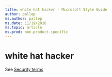 ```yaml
---
title: white hat hacker - Microsoft Style Guide
author: pallep
ms.author: pallep
ms.date: 11/19/2016
ms.topic: article
ms.prod: non-product-specific
---
```


# white hat hacker

See [Security terms](/style-guide/a-z-word-list-term-collections/term-collections/security-terms)
